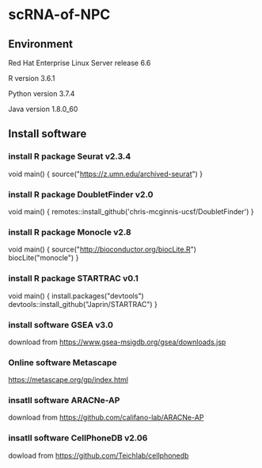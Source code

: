 # scRNA-of-NPC
## Environment 

Red Hat Enterprise Linux Server release 6.6	

R version 3.6.1	

Python version 3.7.4	

Java version 1.8.0_60	

## Install software
### install R package Seurat v2.3.4 	

void main()
{
source("https://z.umn.edu/archived-seurat")
}


### install R package DoubletFinder v2.0
void main()
{
remotes::install_github('chris-mcginnis-ucsf/DoubletFinder')
}

### install R package Monocle v2.8 	
void main()
{
source("http://bioconductor.org/biocLite.R") 
biocLite("monocle")	
}

### install R package STARTRAC v0.1
void main()
{
install.packages("devtools")	
devtools::install_github("Japrin/STARTRAC")	
}

### install software GSEA v3.0	

download from https://www.gsea-msigdb.org/gsea/downloads.jsp	


### Online software Metascape	

https://metascape.org/gp/index.html	


### insatll software ARACNe-AP 

download from https://github.com/califano-lab/ARACNe-AP


### insatll software CellPhoneDB v2.06

dowload from https://github.com/Teichlab/cellphonedb
